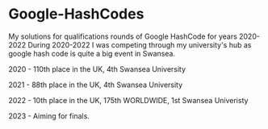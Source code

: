 # Google-HashCodes
My solutions for qualifications rounds of Google HashCode for years 2020-2022 
During 2020-2022 I was competing through my university's hub as google hash code is quite a big event in Swansea.

2020 - 110th place in the UK, 4th Swansea University

2021 - 88th place in the UK, 4th Swansea University

2022 - 10th place in the UK, 175th WORLDWIDE, 1st Swansea Univeristy

2023 - Aiming for finals.
